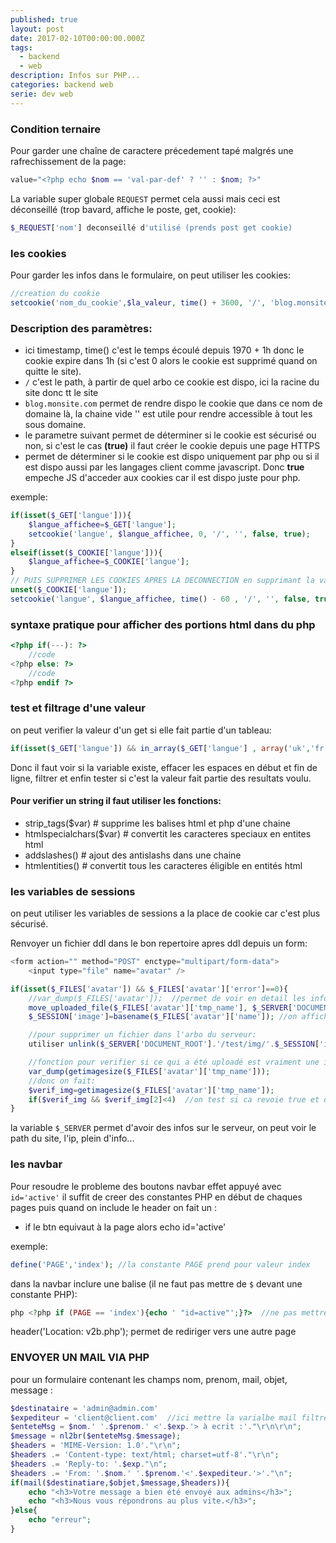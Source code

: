 ```yaml
---
published: true
layout: post
date: 2017-02-10T00:00:00.000Z
tags:
  - backend
  - web
description: Infos sur PHP...
categories: backend web
serie: dev web
---
```


### Condition ternaire
Pour garder une chaîne de caractere précedement tapé malgrés une rafrechissement de la page:
```php
value="<?php echo $nom == 'val-par-def' ? '' : $nom; ?>"
```

La variable super globale `REQUEST` permet cela aussi mais ceci est déconseillé (trop bavard, affiche le poste, get, cookie):
```php
$_REQUEST['nom'] deconseillé d'utilisé (prends post get cookie)
```

### les cookies
Pour garder les infos dans le formulaire, on peut utiliser les cookies:
```php
//creation du cookie
setcookie('nom_du_cookie',$la_valeur, time() + 3600, '/', 'blog.monsite.com', false, true );
```
### Description des paramètres:
* ici timestamp, time() c'est le temps écoulé depuis 1970 + 1h donc le cookie expire dans 1h (si c'est 0 alors le cookie est supprimé quand on quitte le site).
* `/` c'est le path, à partir de quel arbo ce cookie est dispo, ici la racine du site donc tt le site
* `blog.monsite.com` permet de rendre dispo le cookie que dans ce nom de domaine là, la chaine vide '' est utile pour rendre accessible à tout les sous domaine.
* le parametre suivant permet de déterminer si le cookie est sécurisé ou non, si c'est le cas **(true)** il faut créer le cookie depuis une page HTTPS
* permet de déterminer si le cookie est dispo uniquement par php ou si il est dispo aussi par les langages client comme javascript. Donc **true** empeche JS d'acceder aux cookies car il est dispo juste pour php.

exemple:
```php
if(isset($_GET['langue'])){
	$langue_affichee=$_GET['langue'];
	setcookie('langue', $langue_affichee, 0, '/', '', false, true);
}
elseif(isset($_COOKIE['langue'])){
	$langue_affichee=$_COOKIE['langue'];
}
// PUIS SUPPRIMER LES COOKIES APRES LA DECONNECTION en supprimant la variable puis en supprimant le cookie:
unset($_COOKIE['langue']);
setcookie('langue', $langue_affichee, time() - 60 , '/', '', false, true); //ici on met un timestamp moins 60 secondes pour que le navigateur puisse supprimer le cookie.
```


### syntaxe pratique pour afficher des portions html dans du php
```php
<?php if(---): ?>
	//code
<?php else: ?>
	//code
<?php endif ?>
```

### test et filtrage d'une valeur
on peut verifier la valeur d'un get si elle fait partie d'un tableau:
```php
if(isset($_GET['langue']) && in_array($_GET['langue'] , array('uk','fr','it','es')))
```
Donc il faut voir si la variable existe, effacer les espaces en début et fin de ligne, filtrer et enfin tester si c'est la valeur fait partie des resultats voulu.


#### Pour verifier un string il faut utiliser les fonctions:
* strip_tags($var)  		# supprime les balises html et php d'une chaine
* htmlspecialchars($var) 	# convertit les caracteres speciaux en entites html
* addslashes() 				# ajout des antislashs dans une chaine
* htmlentities()			# convertit tous les caracteres éligible en entités html

### les variables de sessions
on peut utiliser les variables de sessions a la place de cookie car c'est plus sécurisé.


Renvoyer un fichier ddl dans le bon repertoire apres ddl depuis un form:
```php
<form action="" method="POST" enctype="multipart/form-data">
	<input type="file" name="avatar" />

if(isset($_FILES['avatar']) && $_FILES['avatar']['error']==0){
	//var_dump($_FILES['avatar']);  //permet de voir en detail les infos sur le fichier
	move_uploaded_file($_FILES['avatar']['tmp_name'], $_SERVER['DOCUMENT_ROOT'].'/test/img/'.basename($_FILES['avatar']['name'])); //deplacer le fichier de son emplacement temporaire vers sa destination definitif
	$_SESSION['image']=basename($_FILES['avatar']['name']); //on affiche l'image dans une balise img...

	//pour supprimer un fichier dans l'arbo du serveur:
	utiliser unlink($_SERVER['DOCUMENT_ROOT'].'/test/img/'.$_SESSION['image']);

	//fonction pour verifier si ce qui a été uploadé est vraiment une image, eller renvoie un bool:
	var_dump(getimagesize($_FILES['avatar']['tmp_name']));
	//donc on fait:
	$verif_img=getimagesize($_FILES['avatar']['tmp_name']);
	if($verif_img && $verif_img[2]<4)  //on test si ca revoie true et que l'img est soit un gif,jpeg ou png (1=gif 2=jpeg 3=png donc Inferieur a 4 permet de tester ça)
}
```

la variable `$_SERVER` permet d'avoir des infos sur le serveur, on peut voir le path du site, l'ip, plein d'info...

### les navbar
Pour resoudre le probleme des boutons navbar effet appuyé avec `id='active'`
il suffit de creer des constantes PHP en début de chaques pages puis quand on include le header
on fait un :
* if le btn equivaut à la page alors echo id='active'

exemple:
```php
define('PAGE','index'); //la constante PAGE prend pour valeur index
```

dans la navbar inclure une balise (il ne faut pas mettre de `$` devant une constante PHP): 
```php
php <?php if (PAGE == 'index'){echo ' "id=active"';}?>  //ne pas mettre $ devant page
```

header('Location: v2b.php'); permet de rediriger vers une autre page



### ENVOYER UN MAIL VIA PHP
pour un formulaire contenant les champs nom, prenom, mail, objet, message :
```php
$destinataire = 'admin@admin.com'
$expediteur = 'client@client.com'  //ici mettre la varialbe mail filtré au préalable...
$enteteMsg = $nom.' '.$prenom.' <'.$exp.'> à ecrit :'."\r\n\r\n";
$message = nl2br($enteteMsg.$message);
$headers = 'MIME-Version: 1.0'."\r\n";
$headers .= 'Content-type: text/html; charset=utf-8'."\r\n";
$headers .= 'Reply-to: '.$exp."\n";
$headers .= 'From: '.$nom.' '.$prenom.'<'.$expediteur.'>'."\n";
if(mail($destinatiare,$objet,$message,$headers)){
	echo "<h3>Votre message a bien été envoyé aux admins</h3>";
	echo "<h3>Nous vous répondrons au plus vite.</h3>";
}else{
	echo "erreur";
}
```
